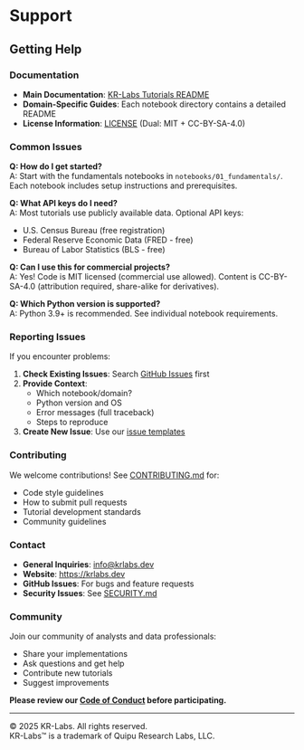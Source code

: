 # Support

## Getting Help

### Documentation
- **Main Documentation**: [KR-Labs Tutorials README](../README.md)
- **Domain-Specific Guides**: Each notebook directory contains a detailed README
- **License Information**: [LICENSE](../LICENSE) (Dual: MIT + CC-BY-SA-4.0)

### Common Issues

**Q: How do I get started?**  
A: Start with the fundamentals notebooks in `notebooks/01_fundamentals/`. Each notebook includes setup instructions and prerequisites.

**Q: What API keys do I need?**  
A: Most tutorials use publicly available data. Optional API keys:
- U.S. Census Bureau (free registration)
- Federal Reserve Economic Data (FRED - free)
- Bureau of Labor Statistics (BLS - free)

**Q: Can I use this for commercial projects?**  
A: Yes! Code is MIT licensed (commercial use allowed). Content is CC-BY-SA-4.0 (attribution required, share-alike for derivatives).

**Q: Which Python version is supported?**  
A: Python 3.9+ is recommended. See individual notebook requirements.

### Reporting Issues

If you encounter problems:

1. **Check Existing Issues**: Search [GitHub Issues](https://github.com/KR-Labs/krl-tutorials/issues) first
2. **Provide Context**: 
   - Which notebook/domain?
   - Python version and OS
   - Error messages (full traceback)
   - Steps to reproduce
3. **Create New Issue**: Use our [issue templates](https://github.com/KR-Labs/krl-tutorials/issues/new/choose)

### Contributing

We welcome contributions! See [CONTRIBUTING.md](../CONTRIBUTING.md) for:
- Code style guidelines
- How to submit pull requests
- Tutorial development standards
- Community guidelines

### Contact

- **General Inquiries**: info@krlabs.dev
- **Website**: https://krlabs.dev
- **GitHub Issues**: For bugs and feature requests
- **Security Issues**: See [SECURITY.md](../SECURITY.md)

### Community

Join our community of analysts and data professionals:
- Share your implementations
- Ask questions and get help
- Contribute new tutorials
- Suggest improvements

**Please review our [Code of Conduct](../CODE_OF_CONDUCT.md) before participating.**

---

© 2025 KR-Labs. All rights reserved.  
KR-Labs™ is a trademark of Quipu Research Labs, LLC.
